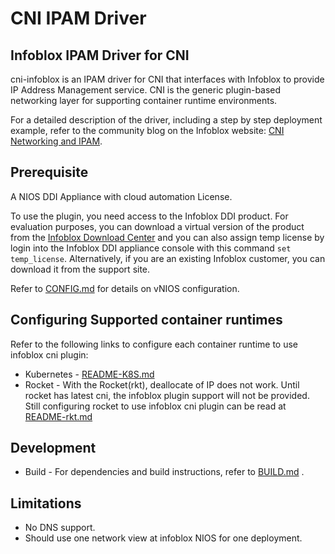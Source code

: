 CNI IPAM Driver
===============

Infoblox IPAM Driver for CNI
----------------------------

cni-infoblox is an IPAM driver for CNI that interfaces with Infoblox to provide IP Address Management
service. CNI is the generic plugin-based networking layer for supporting container runtime environments.

For a detailed description of the driver, including a step by step deployment example, refer to the community blog on the Infoblox website: [CNI Networking and IPAM](https://community.infoblox.com/t5/Community-Blog/CNI-Networking-and-IPAM/ba-p/7828).

Prerequisite
------------

A NIOS DDI Appliance with cloud automation License.

To use the plugin, you need access to the Infoblox DDI product. For evaluation purposes, you can download a
virtual version of the product from the [Infoblox Download Center](https://www.infoblox.com/infoblox-download-center) and you can also assign temp license by login into the Infoblox DDI appliance console with this command ```set temp_license```.
Alternatively, if you are an existing Infoblox customer, you can download it from the support site.

Refer to [CONFIG.md](docs/CONFIG.md) for details on vNIOS configuration.

Configuring Supported container runtimes
----------------------------------------

Refer to the following links to configure each container runtime to use infoblox cni plugin:

* Kubernetes - [README-K8S.md](docs/README-K8S.md)
* Rocket - With the Rocket(rkt), deallocate of IP does not work. Until rocket has latest cni, the infoblox plugin 
support will not be provided. Still configuring rocket to use infoblox cni plugin can be read at [README-rkt.md](docs/README-rkt.md)

Development
-----------

* Build - For dependencies and build instructions, refer to [BUILD.md](docs/BUILD.md) .

Limitations
-----------

* No DNS support.
* Should use one network view at infoblox NIOS for one deployment.
